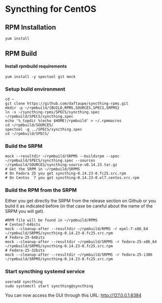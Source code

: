 # Syncthing for CentOS

## RPM Installation

```
yum install 
```

## RPM Build

#### Install rpmbuild requirements

```
yum install -y spectool git mock
```

### Setup build environment

```
cd ~
git clone https://github.com/daftaupe/syncthing-rpms.git
mkdir -p ~/rpmbuild/{BUILD,RPMS,SOURCES,SPECS,SRPMS}
ln -s ~/syncthing-rpms/SPECS/syncthing.spec ~/rpmbuild/SPECS/syncthing.spec
echo '%_topdir %(echo $HOME)/rpmbuild' > ~/.rpmmacros
cd ~/rpmbuild/SOURCES/
spectool -g ../SPECS/syncthing.spec
cd ~/rpmbuild/SPECS/
```
### Build the SRPM
```
mock --resultdir ~/rpmbuild/SRPMS --buildsrpm --spec ~/rpmbuild/SPECS/syncthing.spec --sources ~/rpmbuild/SOURCES/syncthing-source-v0.14.23.tar.gz
# Get the SRPM in ~/rpmbuild/SRPMS
# On Fedora 25 you get syncthing-0.14.23-0.fc25.src.rpm
# On Centos  7 you get syncthing-0.14.23-0.el7.centos.src.rpm
```

### Build the RPM from the SRPM
Either you get directly the SRPM from the release section on Github or you build it as indicated before (in that case be careful about the name of the SRPM you will get).
```
#RPM file will be found in ~/rpmbuild/RPMS
# Centos7-64bits
mock --cleanup-after --resultdir ~/rpmbuild/RPMS -r epel-7-x86_64 ~/rpmbuild/SRPMS/syncthing-0.14.23-0.fc25.src.rpm
# Fedora-25-64bits
mock --cleanup-after --resultdir ~/rpmbuild/SRPMS -r fedora-25-x86_64 ~/rpmbuild/SRPMS/syncthing-0.14.23-0.fc25.src.rpm
# Fedora-25-32bits
mock --cleanup-after --resultdir ~/rpmbuild/SRPMS -r fedora-25-i386 ~/rpmbuild/SRPMS/syncthing-0.14.23-0.fc25.src.rpm
```

### Start  syncthing systemd service

```
useradd syncthing
sudo systemctl start syncthing@syncthing
```

You can now access the GUI through this URL: 
http://127.0.0.1:8384
